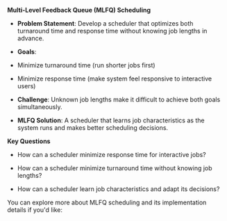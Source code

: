 **Multi-Level Feedback Queue (MLFQ) Scheduling**

- **Problem Statement**: Develop a scheduler that optimizes both turnaround time and response time without knowing job lengths in advance.

- **Goals**:

- Minimize turnaround time (run shorter jobs first)

- Minimize response time (make system feel responsive to interactive users)

- **Challenge**: Unknown job lengths make it difficult to achieve both goals simultaneously.

- **MLFQ Solution**: A scheduler that learns job characteristics as the system runs and makes better scheduling decisions.

**Key Questions**

- How can a scheduler minimize response time for interactive jobs?

- How can a scheduler minimize turnaround time without knowing job lengths?

- How can a scheduler learn job characteristics and adapt its decisions?

You can explore more about MLFQ scheduling and its implementation details if you'd like: